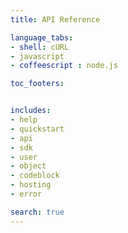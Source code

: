 ```yaml
---
title: API Reference

language_tabs:
- shell: cURL
- javascript
- coffeescript : node.js

toc_footers:


includes:
- help
- quickstart
- api
- sdk
- user
- object
- codeblock
- hosting
- error

search: true
---
```






